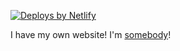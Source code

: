 [![Deploys by Netlify](https://www.netlify.com/img/global/badges/netlify-color-accent.svg)](https://www.netlify.com)

I have my own website! I'm [somebody](https://www.youtube.com/watch?v=-7aIf1YnbbU)!
